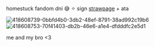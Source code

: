 homestuck fandom dni 😅 ✧ sign [strawpage](https://doubleo7n7.straw.page) + ata 



![418608739-0bbfd4b0-3db2-48ef-8791-38ad992c19b6](https://github.com/user-attachments/assets/7504da1e-30f9-493a-aa73-37312379d60a) ![418608753-70f41403-db2b-46e6-a1e4-dfdddfc2e5d1](https://github.com/user-attachments/assets/4df71313-b93e-46bc-b619-8c722a8c0b34)

me and my bro <3
